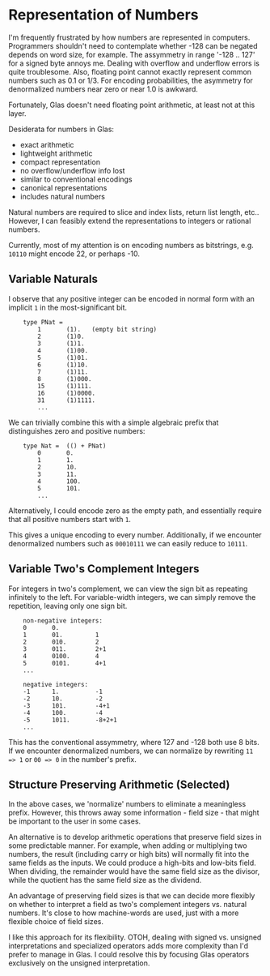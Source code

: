 
# Representation of Numbers

I'm frequently frustrated by how numbers are represented in computers. Programmers shouldn't need to contemplate whether -128 can be negated depends on word size, for example. The assymmetry in range '-128 .. 127' for a signed byte annoys me. Dealing with overflow and underflow errors is quite troublesome. Also, floating point cannot exactly represent common numbers such as 0.1 or 1/3. For encoding probabilities, the asymmetry for denormalized numbers near zero or near 1.0 is awkward.

Fortunately, Glas doesn't need floating point arithmetic, at least not at this layer. 

Desiderata for numbers in Glas:

* exact arithmetic
* lightweight arithmetic
* compact representation
* no overflow/underflow info lost
* similar to conventional encodings
* canonical representations
* includes natural numbers

Natural numbers are required to slice and index lists, return list length, etc.. However, I can feasibly extend the representations to integers or rational numbers. 

Currently, most of my attention is on encoding numbers as bitstrings, e.g. `10110` might encode 22, or perhaps -10.

## Variable Naturals

I observe that any positive integer can be encoded in normal form with an implicit `1` in the most-significant bit.

        type PNat =
            1       (1).   (empty bit string)
            2       (1)0.  
            3       (1)1.
            4       (1)00.
            5       (1)01.
            6       (1)10.
            7       (1)11.
            8       (1)000.
            15      (1)111.
            16      (1)0000.
            31      (1)1111.
            ...

We can trivially combine this with a simple algebraic prefix that distinguishes zero and positive numbers:

        type Nat =  (() + PNat)
            0       0.
            1       1.
            2       10.
            3       11.
            4       100.
            5       101.
            ...

Alternatively, I could encode zero as the empty path, and essentially require that all positive numbers start with `1`. 

This gives a unique encoding to every number. Additionally, if we encounter denormalized numbers such as `00010111` we can easily reduce to `10111`. 

## Variable Two's Complement Integers

For integers in two's complement, we can view the sign bit as repeating infinitely to the left. For variable-width integers, we can simply remove the repetition, leaving only one sign bit.

        non-negative integers:
        0       0.          
        1       01.         1
        2       010.        2
        3       011.        2+1
        4       0100.       4
        5       0101.       4+1
        ...

        negative integers:
        -1      1.          -1
        -2      10.         -2
        -3      101.        -4+1
        -4      100.        -4
        -5      1011.       -8+2+1
        ...

This has the conventional assymmetry, where 127 and -128 both use 8 bits. If we encounter denormalized numbers, we can normalize by rewriting `11 => 1` or `00 => 0` in the number's prefix.

## Structure Preserving Arithmetic (Selected)

In the above cases, we 'normalize' numbers to eliminate a meaningless prefix. However, this throws away some information - field size - that might be important to the user in some cases. 

An alternative is to develop arithmetic operations that preserve field sizes in some predictable manner. For example, when adding or multiplying two numbers, the result (including carry or high bits) will normally fit into the same fields as the inputs. We could produce a high-bits and low-bits field. When dividing, the remainder would have the same field size as the divisor, while the quotient has the same field size as the dividend.

An advantage of preserving field sizes is that we can decide more flexibly on whether to interpret a field as two's complement integers vs. natural numbers. It's close to how machine-words are used, just with a more flexible choice of field sizes.

I like this approach for its flexibility. OTOH, dealing with signed vs. unsigned interpretations and specialized operators adds more complexity than I'd prefer to manage in Glas. I could resolve this by focusing Glas operators exclusively on the unsigned interpretation.
